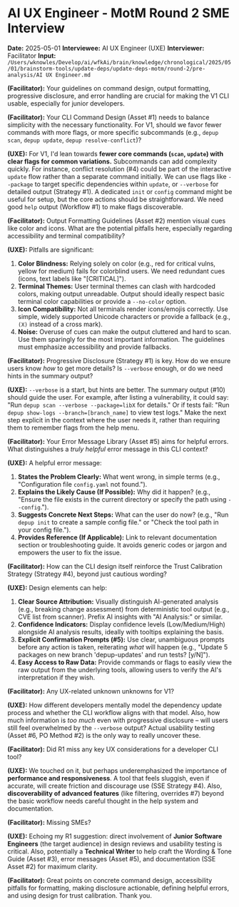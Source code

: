 # AI UX Engineer - MotM Round 2 SME Interview

**Date:** 2025-05-01
**Interviewee:** AI UX Engineer (UXE)
**Interviewer:** Facilitator
**Input:** `/Users/wknowles/Develop/ai/wfkAi/brain/knowledge/chronological/2025/05/01/brainstorm-tools/update-deps/update-deps-motm/round-2/pre-analysis/AI UX Engineer.md`

**(Facilitator):** Your guidelines on command design, output formatting, progressive disclosure, and error handling are crucial for making the V1 CLI usable, especially for junior developers.

**(Facilitator):** Your CLI Command Design (Asset #1) needs to balance simplicity with the necessary functionality. For V1, should we favor fewer commands with more flags, or more specific subcommands (e.g., `depup scan`, `depup update`, `depup resolve-conflict`)?

**(UXE):** For V1, I'd lean towards **fewer core commands (`scan`, `update`) with clear flags for common variations.** Subcommands can add complexity quickly. For instance, conflict resolution (#4) could be part of the interactive `update` flow rather than a separate command initially. We can use flags like `--package` to target specific dependencies within `update`, or `--verbose` for detailed output (Strategy #1). A dedicated `init` or `config` command might be useful for setup, but the core actions should be straightforward. We need good `help` output (Workflow #1) to make flags discoverable.

**(Facilitator):** Output Formatting Guidelines (Asset #2) mention visual cues like color and icons. What are the potential pitfalls here, especially regarding accessibility and terminal compatibility?

**(UXE):** Pitfalls are significant:
1.  **Color Blindness:** Relying solely on color (e.g., red for critical vulns, yellow for medium) fails for colorblind users. We need redundant cues (icons, text labels like "[CRITICAL]").
2.  **Terminal Themes:** User terminal themes can clash with hardcoded colors, making output unreadable. Output should ideally respect basic terminal color capabilities or provide a `--no-color` option.
3.  **Icon Compatibility:** Not all terminals render icons/emojis correctly. Use simple, widely supported Unicode characters or provide a fallback (e.g., `(X)` instead of a cross mark).
4.  **Noise:** Overuse of cues can make the output cluttered and hard to scan. Use them sparingly for the most important information.
The guidelines must emphasize accessibility and provide fallbacks.

**(Facilitator):** Progressive Disclosure (Strategy #1) is key. How do we ensure users know *how* to get more details? Is `--verbose` enough, or do we need hints in the summary output?

**(UXE):** `--verbose` is a start, but hints are better. The summary output (#10) should guide the user. For example, after listing a vulnerability, it could say: "Run `depup scan --verbose --package=libX` for details." Or if tests fail: "Run `depup show-logs --branch=[branch_name]` to view test logs." Make the next step explicit in the context where the user needs it, rather than requiring them to remember flags from the help menu.

**(Facilitator):** Your Error Message Library (Asset #5) aims for helpful errors. What distinguishes a *truly helpful* error message in this CLI context?

**(UXE):** A helpful error message:
1.  **States the Problem Clearly:** What went wrong, in simple terms (e.g., "Configuration file `config.yaml` not found.").
2.  **Explains the Likely Cause (If Possible):** Why did it happen? (e.g., "Ensure the file exists in the current directory or specify the path using `--config`.").
3.  **Suggests Concrete Next Steps:** What can the user do now? (e.g., "Run `depup init` to create a sample config file." or "Check the tool path in your config file.").
4.  **Provides Reference (If Applicable):** Link to relevant documentation section or troubleshooting guide.
It avoids generic codes or jargon and empowers the user to fix the issue.

**(Facilitator):** How can the CLI design itself reinforce the Trust Calibration Strategy (Strategy #4), beyond just cautious wording?

**(UXE):** Design elements can help:
1.  **Clear Source Attribution:** Visually distinguish AI-generated analysis (e.g., breaking change assessment) from deterministic tool output (e.g., CVE list from scanner). Prefix AI insights with "AI Analysis:" or similar.
2.  **Confidence Indicators:** Display confidence levels (Low/Medium/High) alongside AI analysis results, ideally with tooltips explaining the basis.
3.  **Explicit Confirmation Prompts (#5):** Use clear, unambiguous prompts before any action is taken, reiterating *what* will happen (e.g., "Update 5 packages on new branch 'depup-updates' and run tests? [y/N]").
4.  **Easy Access to Raw Data:** Provide commands or flags to easily view the raw output from the underlying tools, allowing users to verify the AI's interpretation if they wish.

**(Facilitator):** Any UX-related unknown unknowns for V1?

**(UXE):** How different developers mentally model the dependency update process and whether the CLI workflow aligns with that model. Also, how much information is *too much* even with progressive disclosure – will users still feel overwhelmed by the `--verbose` output? Actual usability testing (Asset #6, PO Method #2) is the only way to really uncover these.

**(Facilitator):** Did R1 miss any key UX considerations for a developer CLI tool?

**(UXE):** We touched on it, but perhaps underemphasized the importance of **performance and responsiveness**. A tool that feels sluggish, even if accurate, will create friction and discourage use (SSE Strategy #4). Also, **discoverability of advanced features** (like filtering, overrides #7) beyond the basic workflow needs careful thought in the help system and documentation.

**(Facilitator):** Missing SMEs?

**(UXE):** Echoing my R1 suggestion: direct involvement of **Junior Software Engineers** (the target audience) in design reviews and usability testing is critical. Also, potentially a **Technical Writer** to help craft the Wording & Tone Guide (Asset #3), error messages (Asset #5), and documentation (SSE Asset #2) for maximum clarity.

**(Facilitator):** Great points on concrete command design, accessibility pitfalls for formatting, making disclosure actionable, defining helpful errors, and using design for trust calibration. Thank you. 
